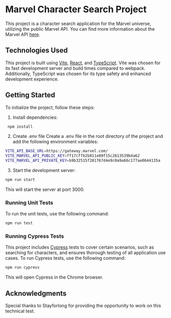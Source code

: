 # Marvel Character Search Project

This project is a character search application for the Marvel universe, utilizing the public Marvel API. You can find more information about the Marvel API [here](https://developer.marvel.com/).

## Technologies Used

This project is built using [Vite](https://vitejs.dev/), [React](https://reactjs.org/), and [TypeScript](https://www.typescriptlang.org/). 
Vite was chosen for its fast development server and build times compared to webpack. Additionally, TypeScript was chosen for its type safety and enhanced development experience.

## Getting Started

To initialize the project, follow these steps:

1. Install dependencies:

```sh
 npm install
```

2. Create .env file
Create a .env file in the root directory of the project and add the following environment variables:
```sh
VITE_API_BASE_URL=https://gateway.marvel.com/
VITE_MARVEL_API_PUBLIC_KEY=ff17cffb2b811e80f15c2613539b4a62
VITE_MARVEL_API_PRIVATE_KEY=b9b32515f281767d4e9c0a9a66c177ae0644135a
```


3. Start the development server:
```sh
npm run start
```
This will start the server at port 3000.

### Running Unit Tests
To run the unit tests, use the following command:

```sh
npm run test
```

### Running Cypress Tests
This project includes [Cypress](https://www.cypress.io/) tests to cover certain scenarios, such as searching for characters, and ensures thorough testing of all application use cases. To run Cypress tests, use the following command:

```sh
npm run cypress
```
This will open Cypress in the Chrome browser.

## Acknowledgments
Special thanks to Stayforlong for providing the opportunity to work on this technical test.